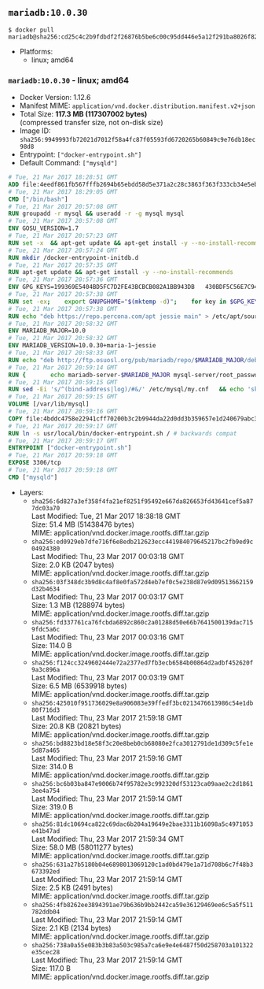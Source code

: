 ## `mariadb:10.0.30`

```console
$ docker pull mariadb@sha256:cd25c4c2b9fdbdf2f26876b5be6c00c95dd446e5a12f291ba8026f827d33a7b7
```

-	Platforms:
	-	linux; amd64

### `mariadb:10.0.30` - linux; amd64

-	Docker Version: 1.12.6
-	Manifest MIME: `application/vnd.docker.distribution.manifest.v2+json`
-	Total Size: **117.3 MB (117307002 bytes)**  
	(compressed transfer size, not on-disk size)
-	Image ID: `sha256:9949993fb72021d7012f58a4fc87f05593fd6720265b60849c9e76db18ec98d8`
-	Entrypoint: `["docker-entrypoint.sh"]`
-	Default Command: `["mysqld"]`

```dockerfile
# Tue, 21 Mar 2017 18:28:51 GMT
ADD file:4eedf861fb567fffb2694b65ebdd58d5e371a2c28c3863f363f333cb34e5eb7b in / 
# Tue, 21 Mar 2017 18:29:05 GMT
CMD ["/bin/bash"]
# Tue, 21 Mar 2017 20:57:08 GMT
RUN groupadd -r mysql && useradd -r -g mysql mysql
# Tue, 21 Mar 2017 20:57:08 GMT
ENV GOSU_VERSION=1.7
# Tue, 21 Mar 2017 20:57:23 GMT
RUN set -x 	&& apt-get update && apt-get install -y --no-install-recommends ca-certificates wget && rm -rf /var/lib/apt/lists/* 	&& wget -O /usr/local/bin/gosu "https://github.com/tianon/gosu/releases/download/$GOSU_VERSION/gosu-$(dpkg --print-architecture)" 	&& wget -O /usr/local/bin/gosu.asc "https://github.com/tianon/gosu/releases/download/$GOSU_VERSION/gosu-$(dpkg --print-architecture).asc" 	&& export GNUPGHOME="$(mktemp -d)" 	&& gpg --keyserver ha.pool.sks-keyservers.net --recv-keys B42F6819007F00F88E364FD4036A9C25BF357DD4 	&& gpg --batch --verify /usr/local/bin/gosu.asc /usr/local/bin/gosu 	&& rm -r "$GNUPGHOME" /usr/local/bin/gosu.asc 	&& chmod +x /usr/local/bin/gosu 	&& gosu nobody true 	&& apt-get purge -y --auto-remove ca-certificates wget
# Tue, 21 Mar 2017 20:57:24 GMT
RUN mkdir /docker-entrypoint-initdb.d
# Tue, 21 Mar 2017 20:57:35 GMT
RUN apt-get update && apt-get install -y --no-install-recommends 		apt-transport-https ca-certificates 		pwgen 	&& rm -rf /var/lib/apt/lists/*
# Tue, 21 Mar 2017 20:57:36 GMT
ENV GPG_KEYS=199369E5404BD5FC7D2FE43BCBCB082A1BB943DB 	430BDF5C56E7C94E848EE60C1C4CBDCDCD2EFD2A 	4D1BB29D63D98E422B2113B19334A25F8507EFA5
# Tue, 21 Mar 2017 20:57:38 GMT
RUN set -ex; 	export GNUPGHOME="$(mktemp -d)"; 	for key in $GPG_KEYS; do 		gpg --keyserver ha.pool.sks-keyservers.net --recv-keys "$key"; 	done; 	gpg --export $GPG_KEYS > /etc/apt/trusted.gpg.d/mariadb.gpg; 	rm -r "$GNUPGHOME"; 	apt-key list
# Tue, 21 Mar 2017 20:57:38 GMT
RUN echo "deb https://repo.percona.com/apt jessie main" > /etc/apt/sources.list.d/percona.list 	&& { 		echo 'Package: *'; 		echo 'Pin: release o=Percona Development Team'; 		echo 'Pin-Priority: 998'; 	} > /etc/apt/preferences.d/percona
# Tue, 21 Mar 2017 20:58:32 GMT
ENV MARIADB_MAJOR=10.0
# Tue, 21 Mar 2017 20:58:32 GMT
ENV MARIADB_VERSION=10.0.30+maria-1~jessie
# Tue, 21 Mar 2017 20:58:33 GMT
RUN echo "deb http://ftp.osuosl.org/pub/mariadb/repo/$MARIADB_MAJOR/debian jessie main" > /etc/apt/sources.list.d/mariadb.list 	&& { 		echo 'Package: *'; 		echo 'Pin: release o=MariaDB'; 		echo 'Pin-Priority: 999'; 	} > /etc/apt/preferences.d/mariadb
# Tue, 21 Mar 2017 20:59:14 GMT
RUN { 		echo mariadb-server-$MARIADB_MAJOR mysql-server/root_password password 'unused'; 		echo mariadb-server-$MARIADB_MAJOR mysql-server/root_password_again password 'unused'; 	} | debconf-set-selections 	&& apt-get update 	&& apt-get install -y 		mariadb-server=$MARIADB_VERSION 		percona-xtrabackup 		socat 	&& rm -rf /var/lib/apt/lists/* 	&& sed -ri 's/^user\s/#&/' /etc/mysql/my.cnf /etc/mysql/conf.d/* 	&& rm -rf /var/lib/mysql && mkdir -p /var/lib/mysql /var/run/mysqld 	&& chown -R mysql:mysql /var/lib/mysql /var/run/mysqld 	&& chmod 777 /var/run/mysqld
# Tue, 21 Mar 2017 20:59:15 GMT
RUN sed -Ei 's/^(bind-address|log)/#&/' /etc/mysql/my.cnf 	&& echo 'skip-host-cache\nskip-name-resolve' | awk '{ print } $1 == "[mysqld]" && c == 0 { c = 1; system("cat") }' /etc/mysql/my.cnf > /tmp/my.cnf 	&& mv /tmp/my.cnf /etc/mysql/my.cnf
# Tue, 21 Mar 2017 20:59:15 GMT
VOLUME [/var/lib/mysql]
# Tue, 21 Mar 2017 20:59:16 GMT
COPY file:4bddc4758e22941cff70200b3c2b9944da22d0dd3b359657e1d240679abc379b in /usr/local/bin/ 
# Tue, 21 Mar 2017 20:59:17 GMT
RUN ln -s usr/local/bin/docker-entrypoint.sh / # backwards compat
# Tue, 21 Mar 2017 20:59:17 GMT
ENTRYPOINT ["docker-entrypoint.sh"]
# Tue, 21 Mar 2017 20:59:18 GMT
EXPOSE 3306/tcp
# Tue, 21 Mar 2017 20:59:18 GMT
CMD ["mysqld"]
```

-	Layers:
	-	`sha256:6d827a3ef358f4fa21ef8251f95492e667da826653fd43641cef5a877dc03a70`  
		Last Modified: Tue, 21 Mar 2017 18:38:18 GMT  
		Size: 51.4 MB (51438476 bytes)  
		MIME: application/vnd.docker.image.rootfs.diff.tar.gzip
	-	`sha256:ed0929eb7dfe716f6e8edb212623ecc441984079645217bc2fb9ed9c04924380`  
		Last Modified: Thu, 23 Mar 2017 00:03:18 GMT  
		Size: 2.0 KB (2047 bytes)  
		MIME: application/vnd.docker.image.rootfs.diff.tar.gzip
	-	`sha256:03f348dc3b9d8c4af8e0fa572d4eb7ef0c5e238d87e9d09513662159d32b4634`  
		Last Modified: Thu, 23 Mar 2017 00:03:17 GMT  
		Size: 1.3 MB (1288974 bytes)  
		MIME: application/vnd.docker.image.rootfs.diff.tar.gzip
	-	`sha256:fd337761ca76fcbda6892c860c2a01288d50e66b7641500139dac7159fdc5a6c`  
		Last Modified: Thu, 23 Mar 2017 00:03:16 GMT  
		Size: 114.0 B  
		MIME: application/vnd.docker.image.rootfs.diff.tar.gzip
	-	`sha256:f124cc3249602444e72a2377ed7fb3ecb6584b00864d2adbf452620f9a3c896a`  
		Last Modified: Thu, 23 Mar 2017 00:03:19 GMT  
		Size: 6.5 MB (6539918 bytes)  
		MIME: application/vnd.docker.image.rootfs.diff.tar.gzip
	-	`sha256:425010f951736029e8a906083e39ffedf3bc0213476613986c54e1db80f716d3`  
		Last Modified: Thu, 23 Mar 2017 21:59:18 GMT  
		Size: 20.8 KB (20821 bytes)  
		MIME: application/vnd.docker.image.rootfs.diff.tar.gzip
	-	`sha256:bd8823bd18e58f3c20e8beb0cb68080e2fca3012791de1d309c5fe1e5d87a465`  
		Last Modified: Thu, 23 Mar 2017 21:59:16 GMT  
		Size: 314.0 B  
		MIME: application/vnd.docker.image.rootfs.diff.tar.gzip
	-	`sha256:bc6b03ba847e9006b74f95782e3c992320df53123ca09aae2c2d18613ee4a754`  
		Last Modified: Thu, 23 Mar 2017 21:59:14 GMT  
		Size: 319.0 B  
		MIME: application/vnd.docker.image.rootfs.diff.tar.gzip
	-	`sha256:81dc10694ca822c69dac6b204a19649e2bae3311b16098a5c4971053e41b47ad`  
		Last Modified: Thu, 23 Mar 2017 21:59:34 GMT  
		Size: 58.0 MB (58011277 bytes)  
		MIME: application/vnd.docker.image.rootfs.diff.tar.gzip
	-	`sha256:631a27b5180b04e6898013069120c1ad0bd479e1a71d708b6c7f48b3673392ed`  
		Last Modified: Thu, 23 Mar 2017 21:59:14 GMT  
		Size: 2.5 KB (2491 bytes)  
		MIME: application/vnd.docker.image.rootfs.diff.tar.gzip
	-	`sha256:4fb8262ee3894391ae79b636b9bb2442ca59e36129469ee6c5a5f511782ddb04`  
		Last Modified: Thu, 23 Mar 2017 21:59:14 GMT  
		Size: 2.1 KB (2134 bytes)  
		MIME: application/vnd.docker.image.rootfs.diff.tar.gzip
	-	`sha256:738a0a55e083b3b83a503c985a7ca6e9e4e6487f50d258703a101322e35cec28`  
		Last Modified: Thu, 23 Mar 2017 21:59:14 GMT  
		Size: 117.0 B  
		MIME: application/vnd.docker.image.rootfs.diff.tar.gzip
